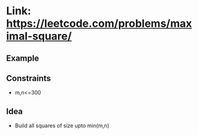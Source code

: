 # Link: https://leetcode.com/problems/maximal-square/

## Example

## Constraints

- m,n<=300

## Idea

- Build all squares of size upto min(m,n)
